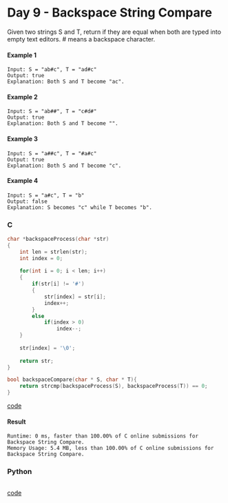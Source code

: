 # Day 9 - Backspace String Compare
Given two strings S and T, return if they are equal when both are typed into empty text editors. # means a backspace character.

#### Example 1
```
Input: S = "ab#c", T = "ad#c"
Output: true
Explanation: Both S and T become "ac".
```

#### Example 2
```
Input: S = "ab##", T = "c#d#"
Output: true
Explanation: Both S and T become "".
```

#### Example 3
```
Input: S = "a##c", T = "#a#c"
Output: true
Explanation: Both S and T become "c".
```

#### Example 4
```
Input: S = "a#c", T = "b"
Output: false
Explanation: S becomes "c" while T becomes "b".
```

### C
```C
char *backspaceProcess(char *str)
{
    int len = strlen(str);
    int index = 0;
    
    for(int i = 0; i < len; i++)
    {
        if(str[i] != '#')
        {
            str[index] = str[i];
            index++;
        }
        else
            if(index > 0)
                index--;
    }
    
    str[index] = '\0';
    
    return str;
}

bool backspaceCompare(char * S, char * T){
    return strcmp(backspaceProcess(S), backspaceProcess(T)) == 0;
}
```
[code](C/backspace-string-compare.c)

#### Result
```
Runtime: 0 ms, faster than 100.00% of C online submissions for Backspace String Compare.
Memory Usage: 5.4 MB, less than 100.00% of C online submissions for Backspace String Compare.
```

### Python 
```python

```
[code](Python/backspace-string-compare.py)
